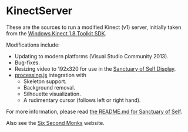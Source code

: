 # KinectServer

These are the sources to run a modified Kinect (v1) server, initially taken from the [Windows Kinect 1.8 Toolkit SDK](http://www.microsoft.com/en-us/download/details.aspx?id=40276).

Modifications include:

- Updating to modern platforms (Visual Studio Community 2013).
- Bug-fixes.
- Resizing video to 192x320 for use in the [Sanctuary of Self Display](https://github.com/timkettering/sos-display).
- [processing.js](http://processingjs.org/) integration with
  - Skeleton support.
  - Background removal.
  - Silhouette visualization.
  - A rudimentary cursor (follows left or right hand).

For more information, please read [the README.md for Sanctuary of Self](https://github.com/timkettering/sos-display/blob/master/README.md).

Also see the [Six Second Monks](http://sixsecondmonks.com/) website.
